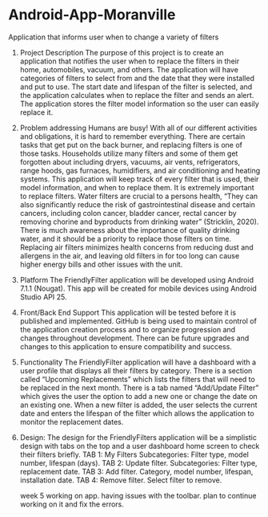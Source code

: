 # Android-App-Moranville
Application that informs user when to change a variety of filters
1.	Project Description 
The purpose of this project is to create an application that notifies the user when to replace the filters in their home, automobiles, vacuum, and others. The application will have categories of filters to select from and the date that they were installed and put to use. The start date and lifespan of the filter is selected, and the application calculates when to replace the filter and sends an alert. The application stores the filter model information so the user can easily replace it. 
2.	Problem addressing
Humans are busy! With all of our different activities and obligations, it is hard to remember everything. There are certain tasks that get put on the back burner, and replacing filters is one of those tasks. Households utilize many filters and some of them get forgotten about including dryers, vacuums, air vents, refrigerators, range hoods, gas furnaces,  humidifiers,  and air conditioning and heating systems. This application will keep track of every filter that is used, their model information, and when to replace them.
It is extremely important to replace filters. Water filters are crucial to a persons health, “They can also significantly reduce the risk of gastrointestinal disease and certain cancers, including colon cancer, bladder cancer, rectal cancer by removing chorine and byproducts from drinking water” (Stricklin, 2020). There is much awareness about the importance of quality drinking water, and it should be a priority to replace those filters on time. Replacing air filters minimizes health concerns from reducing dust and allergens in the air, and leaving old filters in for too long can cause higher energy bills and other issues with the unit. 

3.	Platform
The FriendlyFilter application will be developed using Android 7.1.1 (Nougat). This app will be created for mobile devices using Android Studio API 25. 
4.	Front/Back End Support
This application will be tested before it is published and implemented. GitHub is being used to maintain control of the application creation process and to organize progression and changes throughout development. There can be future upgrades and changes to this application to ensure compatibility and success. 
5.	Functionality 
The FriendlyFilter application will have a dashboard with a user profile that displays all their filters by category. There is a section called “Upcoming Replacements” which lists the filters that will need to be replaced in the next month. There is a tab named “Add/Update Filter” which gives the user the option to add a new one or change the date on an existing one. When a new filter is added, the user selects the current date and enters the lifespan of the filter which allows the application to monitor the replacement dates. 
6.	Design: 
The design for the FriendlyFilters application will be a simplistic design with tabs on the top and a user dashboard home screen to check their filters briefly. 
TAB 1: My Filters
Subcategories:
Filter type, model number, lifespan (days).
TAB 2: Update filter.
Subcategories: 
	Filter type, replacement date.
TAB 3: Add filter.
	Category, model number, lifespan, installation date. 
TAB 4: Remove filter.
	Select filter to remove.
	
	
	
	week 5 
	working on app. having issues with the toolbar. plan to continue working on it and fix the errors. 
